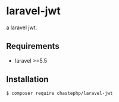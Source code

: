 # laravel-jwt

a laravel jwt.

## Requirements

- laravel >=5.5


## Installation

```sh
$ composer require chastephp/laravel-jwt
```

